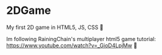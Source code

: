 # 2DGame

My first 2D game in HTML5, JS, CSS
:art:

Im following RainingChain's multiplayer html5 game tutorial: https://www.youtube.com/watch?v=_GioD4LpjMw :clap:
